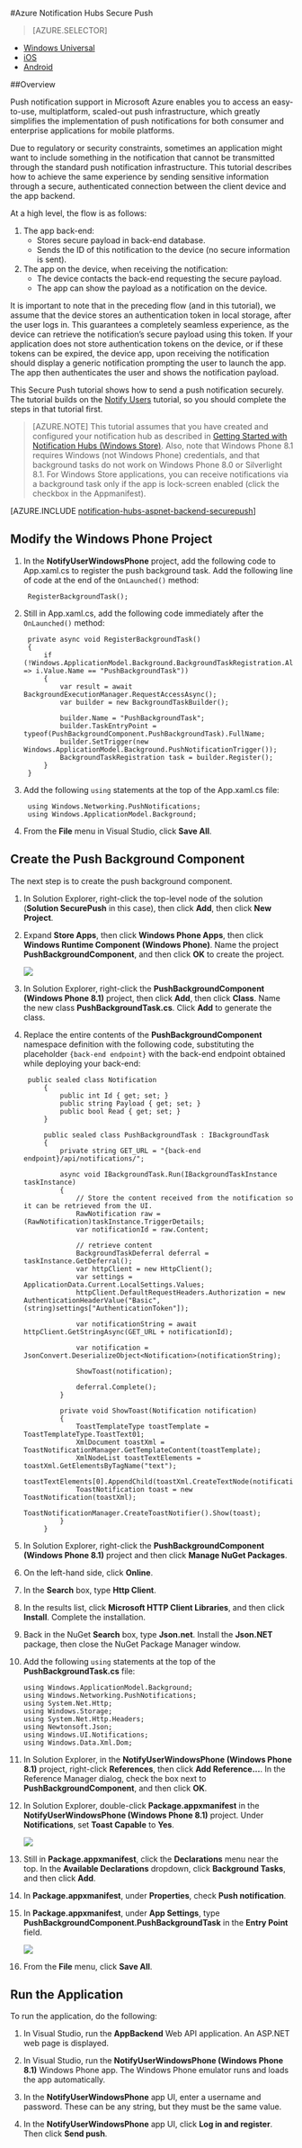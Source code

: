 <properties
	pageTitle="Azure Notification Hubs Secure Push"
	description="Learn how to send secure push notifications in Azure. Code samples written in C# using the .NET API."
	documentationCenter="windows"
	authors="wesmc7777"
	manager="erikre"
	editor=""
	services="notification-hubs"/>

<tags
	ms.service="notification-hubs" 
	ms.date="06/29/2016"
	wacn.date=""/>

#Azure Notification Hubs Secure Push

> [AZURE.SELECTOR]
- [Windows Universal](/documentation/articles/notification-hubs-aspnet-backend-windows-dotnet-wns-secure-push-notification/)
- [iOS](/documentation/articles/notification-hubs-aspnet-backend-ios-push-apple-apns-secure-notification/)
- [Android](/documentation/articles/notification-hubs-aspnet-backend-android-secure-push/)


##Overview

Push notification support in Microsoft Azure enables you to access an easy-to-use, multiplatform, scaled-out push infrastructure, which greatly simplifies the implementation of push notifications for both consumer and enterprise applications for mobile platforms.

Due to regulatory or security constraints, sometimes an application might want to include something in the notification that cannot be transmitted through the standard push notification infrastructure. This tutorial describes how to achieve the same experience by sending sensitive information through a secure, authenticated connection between the client device and the app backend.

At a high level, the flow is as follows:

1. The app back-end:
	- Stores secure payload in back-end database.
	- Sends the ID of this notification to the device (no secure information is sent).
2. The app on the device, when receiving the notification:
	- The device contacts the back-end requesting the secure payload.
	- The app can show the payload as a notification on the device.

It is important to note that in the preceding flow (and in this tutorial), we assume that the device stores an authentication token in local storage, after the user logs in. This guarantees a completely seamless experience, as the device can retrieve the notification’s secure payload using this token. If your application does not store authentication tokens on the device, or if these tokens can be expired, the device app, upon receiving the notification should display a generic notification prompting the user to launch the app. The app then authenticates the user and shows the notification payload.

This Secure Push tutorial shows how to send a push notification securely. The tutorial builds on the [Notify Users](/documentation/articles/notification-hubs-aspnet-backend-windows-dotnet-wns-notification/) tutorial, so you should complete the steps in that tutorial first.

> [AZURE.NOTE] This tutorial assumes that you have created and configured your notification hub as described in [Getting Started with Notification Hubs (Windows Store)](/documentation/articles/notification-hubs-windows-store-dotnet-get-started-wns-push-notification-wns-push-notification-wns-push-notification/).
Also, note that Windows Phone 8.1 requires Windows (not Windows Phone) credentials, and that background tasks do not work on Windows Phone 8.0 or Silverlight 8.1. For Windows Store applications, you can receive notifications via a background task only if the app is lock-screen enabled (click the checkbox in the Appmanifest).

[AZURE.INCLUDE [notification-hubs-aspnet-backend-securepush](../../includes/notification-hubs-aspnet-backend-securepush.md)]

## Modify the Windows Phone Project

1. In the **NotifyUserWindowsPhone** project, add the following code to App.xaml.cs to register the push background task. Add the following line of code at the end of the `OnLaunched()` method:

		RegisterBackgroundTask();

2. Still in App.xaml.cs, add the following code immediately after the `OnLaunched()` method:

		private async void RegisterBackgroundTask()
        {
            if (!Windows.ApplicationModel.Background.BackgroundTaskRegistration.AllTasks.Any(i => i.Value.Name == "PushBackgroundTask"))
            {
                var result = await BackgroundExecutionManager.RequestAccessAsync();
                var builder = new BackgroundTaskBuilder();

                builder.Name = "PushBackgroundTask";
                builder.TaskEntryPoint = typeof(PushBackgroundComponent.PushBackgroundTask).FullName;
                builder.SetTrigger(new Windows.ApplicationModel.Background.PushNotificationTrigger());
                BackgroundTaskRegistration task = builder.Register();
            }
        }

3. Add the following `using` statements at the top of the App.xaml.cs file:

		using Windows.Networking.PushNotifications;
		using Windows.ApplicationModel.Background;

4. From the **File** menu in Visual Studio, click **Save All**.

## Create the Push Background Component

The next step is to create the push background component.

1. In Solution Explorer, right-click the top-level node of the solution (**Solution SecurePush** in this case), then click **Add**, then click **New Project**.

2. Expand **Store Apps**, then click **Windows Phone Apps**, then click **Windows Runtime Component (Windows Phone)**. Name the project **PushBackgroundComponent**, and then click **OK** to create the project.

	![][12]

3. In Solution Explorer, right-click the **PushBackgroundComponent (Windows Phone 8.1)** project, then click **Add**, then click **Class**. Name the new class **PushBackgroundTask.cs**. Click **Add** to generate the class.

4. Replace the entire contents of the **PushBackgroundComponent** namespace definition with the following code, substituting the placeholder `{back-end endpoint}` with the back-end endpoint obtained while deploying your back-end:

		public sealed class Notification
    		{
        		public int Id { get; set; }
        		public string Payload { get; set; }
        		public bool Read { get; set; }
    		}

		    public sealed class PushBackgroundTask : IBackgroundTask
    		{
        		private string GET_URL = "{back-end endpoint}/api/notifications/";

        		async void IBackgroundTask.Run(IBackgroundTaskInstance taskInstance)
		        {
        		    // Store the content received from the notification so it can be retrieved from the UI.
		            RawNotification raw = (RawNotification)taskInstance.TriggerDetails;
            		var notificationId = raw.Content;

            		// retrieve content
		            BackgroundTaskDeferral deferral = taskInstance.GetDeferral();
            		var httpClient = new HttpClient();
		            var settings = ApplicationData.Current.LocalSettings.Values;
		            httpClient.DefaultRequestHeaders.Authorization = new AuthenticationHeaderValue("Basic", (string)settings["AuthenticationToken"]);

		            var notificationString = await httpClient.GetStringAsync(GET_URL + notificationId);

            		var notification = JsonConvert.DeserializeObject<Notification>(notificationString);

		            ShowToast(notification);

		            deferral.Complete();
		        }

		        private void ShowToast(Notification notification)
		        {
		            ToastTemplateType toastTemplate = ToastTemplateType.ToastText01;
		            XmlDocument toastXml = ToastNotificationManager.GetTemplateContent(toastTemplate);
            		XmlNodeList toastTextElements = toastXml.GetElementsByTagName("text");
		            toastTextElements[0].AppendChild(toastXml.CreateTextNode(notification.Payload));
    	        	ToastNotification toast = new ToastNotification(toastXml);
		            ToastNotificationManager.CreateToastNotifier().Show(toast);
    		    }
    		}

5. In Solution Explorer, right-click the **PushBackgroundComponent (Windows Phone 8.1)** project and then click **Manage NuGet Packages**.

6. On the left-hand side, click **Online**.

7. In the **Search** box, type **Http Client**.

8. In the results list, click **Microsoft HTTP Client Libraries**, and then click **Install**. Complete the installation.

9. Back in the NuGet **Search** box, type **Json.net**. Install the **Json.NET** package, then close the NuGet Package Manager window.

10. Add the following `using` statements at the top of the **PushBackgroundTask.cs** file:

		using Windows.ApplicationModel.Background;
		using Windows.Networking.PushNotifications;
		using System.Net.Http;
		using Windows.Storage;
		using System.Net.Http.Headers;
		using Newtonsoft.Json;
		using Windows.UI.Notifications;
		using Windows.Data.Xml.Dom;

11. In Solution Explorer, in the **NotifyUserWindowsPhone (Windows Phone 8.1)** project, right-click **References**, then click **Add Reference...**. In the Reference Manager dialog, check the box next to **PushBackgroundComponent**, and then click **OK**.

12. In Solution Explorer, double-click **Package.appxmanifest** in the **NotifyUserWindowsPhone (Windows Phone 8.1)** project. Under **Notifications**, set **Toast Capable** to **Yes**.

	![][3]

13. Still in **Package.appxmanifest**, click the **Declarations** menu near the top. In the **Available Declarations** dropdown, click **Background Tasks**, and then click **Add**.

14. In **Package.appxmanifest**, under **Properties**, check **Push notification**.

15. In **Package.appxmanifest**, under **App Settings**, type **PushBackgroundComponent.PushBackgroundTask** in the **Entry Point** field.

	![][13]

16. From the **File** menu, click **Save All**.

## Run the Application

To run the application, do the following:

1. In Visual Studio, run the **AppBackend** Web API application. An ASP.NET web page is displayed.

2. In Visual Studio, run the **NotifyUserWindowsPhone (Windows Phone 8.1)** Windows Phone app. The Windows Phone emulator runs and loads the app automatically.

3. In the **NotifyUserWindowsPhone** app UI, enter a username and password. These can be any string, but they must be the same value.

4. In the **NotifyUserWindowsPhone** app UI, click **Log in and register**. Then click **Send push**.

[3]: ./media/notification-hubs-aspnet-backend-windows-dotnet-secure-push/notification-hubs-secure-push3.png
[12]: ./media/notification-hubs-aspnet-backend-windows-dotnet-secure-push/notification-hubs-secure-push12.png
[13]: ./media/notification-hubs-aspnet-backend-windows-dotnet-secure-push/notification-hubs-secure-push13.png
